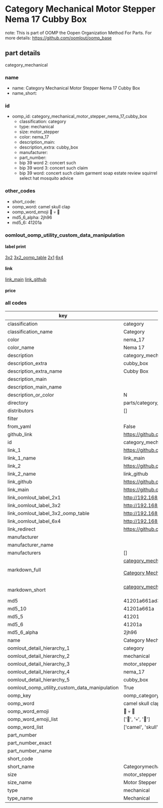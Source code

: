 # Category Mechanical Motor Stepper Nema 17 Cubby Box  

note: This is part of OOMP the Oopen Organization Method For Parts. For more details: https://github.com/oomlout/oomp_base

##  part details
  



category_mechanical



### name
* name: Category Mechanical Motor Stepper Nema 17 Cubby Box
* name_short: 
### id
* oomp_id: category_mechanical_motor_stepper_nema_17_cubby_box
  * classification: category
  * type: mechanical
  * size: motor_stepper
  * color: nema_17
  * description_main: 
  * description_extra: cubby_box
  * manufacturer: 
  * part_number: 
  * bip 39 word 2: concert such
  * bip 39 word 3: concert such claim
  * bip 39 word: concert such claim garment soap estate review squirrel select hat mosquito advice

### other_codes
* short_code: 
* oomp_word: camel skull clap
* oomp_word_emoji :camel: :skull: :clap:
* md5_6_alpha: 2jh96
* md5_6: 41201a






### oomlout_oomp_utility_custom_data_manipulation
#### label print
[3x2](http://192.168.1.245:1112/?label=oomp%202jh96)
[3x2_oomp_table](http://192.168.1.108:1112/?label=oomp%202jh96)
[2x1](http://192.168.1.242:1112/?label=oomp%202jh96)
[6x4](http://192.168.1.55:1112/?label=oomp%202jh96)    

#### link

[link_main](https://github.com/oomlout/oomlout_oomp_version_1_messy/tree/main/parts/category_mechanical_motor_stepper_nema_17_cubby_box) [link_github](https://github.com/oomlout/oomlout_oomp_version_1_messy/tree/main/parts/category_mechanical_motor_stepper_nema_17_cubby_box)                             

#### price







### all codes 
| key | value |  
| --- | --- |  
| classification | category |  
| classification_name | Category |  
| color | nema_17 |  
| color_name | Nema 17 |  
| description | category_mechanical |  
| description_extra | cubby_box |  
| description_extra_name | Cubby Box |  
| description_main |  |  
| description_main_name |  |  
| description_or_color | N  |  
| directory | parts/category_mechanical_motor_stepper_nema_17_cubby_box |  
| distributors | [] |  
| filter |  |  
| from_yaml | False |  
| github_link | https://github.com/oomlout/oomlout_oomp_part_src/tree/main/parts/category_mechanical_motor_stepper_nema_17_cubby_box |  
| id | category_mechanical_motor_stepper_nema_17_cubby_box |  
| link_1 | https://github.com/oomlout/oomlout_oomp_version_1_messy/tree/main/parts/category_mechanical_motor_stepper_nema_17_cubby_box |  
| link_1_name | link_main |  
| link_2 | https://github.com/oomlout/oomlout_oomp_version_1_messy/tree/main/parts/category_mechanical_motor_stepper_nema_17_cubby_box |  
| link_2_name | link_github |  
| link_github | https://github.com/oomlout/oomlout_oomp_version_1_messy/tree/main/parts/category_mechanical_motor_stepper_nema_17_cubby_box |  
| link_main | https://github.com/oomlout/oomlout_oomp_version_1_messy/tree/main/parts/category_mechanical_motor_stepper_nema_17_cubby_box |  
| link_oomlout_label_2x1 | http://192.168.1.242:1112/?label=oomp%202jh96 |  
| link_oomlout_label_3x2 | http://192.168.1.245:1112/?label=oomp%202jh96 |  
| link_oomlout_label_3x2_oomp_table | http://192.168.1.108:1112/?label=oomp%202jh96 |  
| link_oomlout_label_6x4 | http://192.168.1.55:1112/?label=oomp%202jh96 |  
| link_redirect | https://github.com/oomlout/oomlout_oomp_version_1_messy/tree/main/parts/category_mechanical_motor_stepper_nema_17_cubby_box |  
| manufacturer |  |  
| manufacturer_name |  |  
| manufacturers | [] |  
| markdown_full | [category_mechanical_motor_stepper_nema_17_cubby_box](none)<br>[](none)<br>[Category Mechanical Motor Stepper Nema 17 Cubby Box](none)<br><br> |  
| markdown_short | [category_mechanical_motor_stepper_nema_17_cubby_box](none)<br><br> |  
| md5 | 41201a661ad3b71135e6d5fe53761975 |  
| md5_10 | 41201a661a |  
| md5_5 | 41201 |  
| md5_6 | 41201a |  
| md5_6_alpha | 2jh96 |  
| name | Category Mechanical Motor Stepper Nema 17 Cubby Box |  
| oomlout_detail_hierarchy_1 | category |  
| oomlout_detail_hierarchy_2 | mechanical |  
| oomlout_detail_hierarchy_3 | motor_stepper |  
| oomlout_detail_hierarchy_4 | nema_17 |  
| oomlout_detail_hierarchy_5 | cubby_box |  
| oomlout_oomp_utility_custom_data_manipulation | True |  
| oomp_key | oomp_category_mechanical_motor_stepper_nema_17_cubby_box |  
| oomp_word | camel skull clap |  
| oomp_word_emoji | :camel: :skull: :clap: |  
| oomp_word_emoji_list | [':camel:', ':skull:', ':clap:'] |  
| oomp_word_list | ['camel', 'skull', 'clap'] |  
| part_number |  |  
| part_number_exact |  |  
| part_number_name |  |  
| short_code |  |  
| short_name | Categorymechanical |  
| size | motor_stepper |  
| size_name | Motor Stepper |  
| type | mechanical |  
| type_name | Mechanical |  
